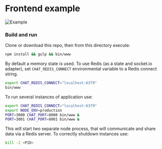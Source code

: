 
# Frontend example

![Example](https://an-sh.github.io/chat-service/example.png "Example")


### Build and run

Clone or download this repo, then from this directory execute:

```sh
npm install && gulp && bin/www
```

By default a memory state is used. To use Redis (as a state and
socket.io adapter), set `CHAT_REDIS_CONNECT` environmental variable to
a Redis connect string.

```sh
export CHAT_REDIS_CONNECT="localhost:6379"
bin/www
```

To run several instances of application use:

```sh
export CHAT_REDIS_CONNECT="localhost:6379"
export NODE_ENV=production
PORT=3000 CHAT_PORT=8000 bin/www &
PORT=3001 CHAT_PORT=8001 bin/www &
```

This will start two separate node process, that will communicate and
share data via a Redis server. To correctly shutdown instances use:

```sh
kill -2 <PID>
```
